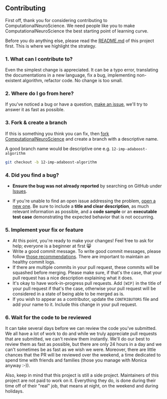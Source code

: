 ## Contributing

First off, thank you for considering contributing to ComputationalNeuroScience. We need people like
you to make ComputationalNeuroScience the best starting point of learning curve.

Before you do anything else, please read the [README.md](README.md) of this project first. This is where we highlight the strategy.

### 1. What can I contribute to?

Even the simplest change is appreciated. It can be a typo error, translating the
documentations in a new language, fix a bug, implementing  non-existent algorithm, refactor code. No change is too small.


### 2. Where do I go from here?

If you've noticed a bug or have a question, [make an issue](https://github.com/amirHossein-Ebrahimi/ComputationalNeuroScience/issues/new),
we'll try to answer it as fast as possible.

### 3. Fork & create a branch

If this is something you think you can fix, then
[fork ComputationalNeuroScience](https://help.github.com/articles/fork-a-repo)
and create a branch with a descriptive name.

A good branch name would be descriptive one e.g. `12-imp-adaboost-algorithm`

```sh
git checkout -b 12-imp-adaboost-algorithm
```

### 4. Did you find a bug?

* **Ensure the bug was not already reported** by searching on GitHub under
[Issues](https://github.com/amirHossein-Ebrahimi/ComputationalNeuroScience/issues).

* If you're unable to find an open issue addressing the problem,
[open a new one](https://github.com/amirHossein-Ebrahimi/ComputationalNeuroScience/issues/new).
Be sure to include a **title and clear description**, as much relevant
information as possible, and a **code sample** or an **executable test case**
demonstrating the expected behavior that is not occurring.

### 5. Implement your fix or feature

* At this point, you're ready to make your changes! Feel free to ask for help;
everyone is a beginner at first :smile_cat:
* Write a good commit message. To write good commit messages, please follow
[those recommendations](http://tbaggery.com/2008/04/19/a-note-about-git-commit-messages.html).
There are important to maintain an healthy commit logs.
* If there are multiple commits in your pull request, these commits will be
squashed before merging. Please make sure, if that's the case, that your pull
request has a nice description explaining what it does.
* It's okay to have work-in-progress pull requests. Add `[WIP]` in the title of
your pull request if that's the case, otherwise your pull request will be
considered in a state of being able to be merged as is.
* If you wish to appear as a contributor, update the `CONTRIBUTORS` file and
add your name to it. Include this change in your pull request.

### 6. Wait for the code to be reviewed

It can take several days before we can review the code you've submitted. We
all have a lot of work to do and while we truly appreciate pull requests that
are submitted, we can't review them instantly. We'll do our best to review
them as fast as possible, but there are only 24 hours in a day and we can't
sometimes be as fast as we wish we were. Moreover, there are little chances that
the PR will be reviewed over the weekend, a time dedicated to spend time with
friends and families (those you manage with Monica anyway :-)).

Also, keep in mind that this project is still a side project. Maintainers of
this project are not paid to work on it. Everything they do, is done during
their time off of their "real" job, that means at night, on the weekend and
during holidays.

